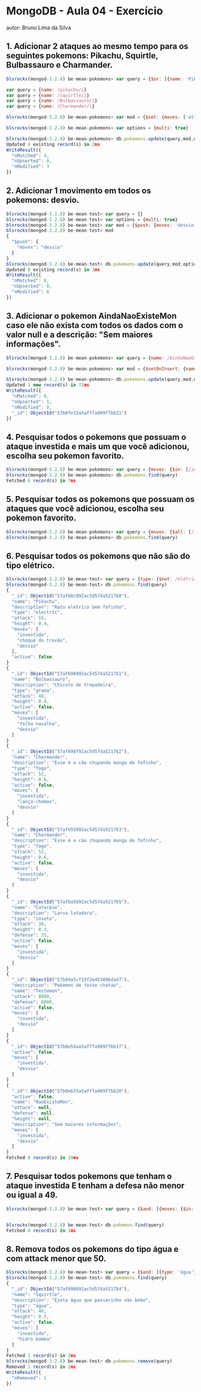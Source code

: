 # MongoDB - Aula 04 - Exercício

autor: Bruno Lima da Silva

## 1. Adicionar 2 ataques ao mesmo tempo para os seguintes pokemons: Pikachu, Squirtle, Bulbassauro e Charmander.
```js
blsrocks(mongod-3.2.8) be-mean-pokemons> var query = {$or: [{name: 'Pikachu'},{name: 'Squirtle'},{name: 'Bulbassauro'},{name: 'Charmander'}]}

var query = {name: /pikachu/i}
var query = {name: /squirtle/i}
var query = {name: /Bulbassauro/i}
var query = {name: /Charmander/i}

blsrocks(mongod-3.2.8) be-mean-pokemons> var mod = {$set: {moves: ['attack 1', 'attack 2']}}

blsrocks(mongod-3.2.8) be-mean-pokemons> var options = {multi: true}

blsrocks(mongod-3.2.8) be-mean-pokemons> db.pokemons.update(query,mod,options)
Updated 4 existing record(s) in 2ms
WriteResult({
  "nMatched": 4,
  "nUpserted": 0,
  "nModified": 3
})
```
## 2. Adicionar 1 movimento em todos os pokemons: desvio.
```js
blsrocks(mongod-3.2.8) be-mean-test> var query = {}
blsrocks(mongod-3.2.8) be-mean-test> var options = {multi: true}
blsrocks(mongod-3.2.8) be-mean-test> var mod = {$push: {moves: 'desvio'}}
blsrocks(mongod-3.2.8) be-mean-test> mod
{
  "$push": {
    "moves": "desvio"
  }
}
blsrocks(mongod-3.2.8) be-mean-test> db.pokemons.update(query,mod,options)
Updated 8 existing record(s) in 3ms
WriteResult({
  "nMatched": 8,
  "nUpserted": 0,
  "nModified": 8
})
```
## 3. Adicionar o pokemon AindaNaoExisteMon caso ele não exista com todos os dados com o valor null e a descrição: "Sem maiores informações".
```js
blsrocks(mongod-3.2.8) be-mean-pokemons> var query = {name: /AindaNaoExisteMon/i}

blsrocks(mongod-3.2.8) be-mean-pokemons> var mod = {$setOnInsert: {name: "AindaNaoExisteMon", type: null, attack: null, height: null, moves: null, description: "Sem maiores informações"}}

blsrocks(mongod-3.2.8) be-mean-pokemons> db.pokemons.update(query,mod,options)
Updated 1 new record(s) in 72ms
WriteResult({
  "nMatched": 0,
  "nUpserted": 1,
  "nModified": 0,
  "_id": ObjectId("57b0fe15a5afffa909f7bb21")
})
```
## 4. Pesquisar todos o pokemons que possuam o ataque investida e mais um que você adicionou, escolha seu pokemon favorito.
```js
blsrocks(mongod-3.2.8) be-mean-pokemons> var query = {moves: {$in: [/investida/i, /attack 1/i]}}
blsrocks(mongod-3.2.8) be-mean-pokemons> db.pokemons.find(query)
Fetched 6 record(s) in 7ms
```
## 5. Pesquisar todos os pokemons que possuam os ataques que você adicionou, escolha seu pokemon favorito.
```js
blsrocks(mongod-3.2.8) be-mean-pokemons> var query = {moves: {$all: [/investida/i, /desvio/i]}}
blsrocks(mongod-3.2.8) be-mean-pokemons> db.pokemons.find(query)
```
## 6. Pesquisar todos os pokemons que não são do tipo elétrico.
```js
blsrocks(mongod-3.2.8) be-mean-test> var query = {type: {$not: /elétrico/i}}
blsrocks(mongod-3.2.8) be-mean-test> db.pokemons.find(query)
{
  "_id": ObjectId("57af68c892ac5d57da5217b0"),
  "name": "Pikachu",
  "description": "Rato elétrico bem fofinho",
  "type": "electric",
  "attack": 55,
  "height": 0.4,
  "moves": [
    "investida",
    "choque do trovão",
    "desvio"
  ],
  "active": false
}
{
  "_id": ObjectId("57af690492ac5d57da5217b1"),
  "name": "Bulbassauro",
  "description": "Chicote de trepadeira",
  "type": "grama",
  "attack": 49,
  "height": 0.4,
  "active": false,
  "moves": [
    "investida",
    "folha navalha",
    "desvio"
  ]
}
{
  "_id": ObjectId("57af690f92ac5d57da5217b2"),
  "name": "Charmander",
  "description": "Esse é o cão chupando manga de fofinho",
  "type": "fogo",
  "attack": 52,
  "height": 0.6,
  "active": false,
  "moves": [
    "investida",
    "lança-chamas",
    "desvio"
  ]
}
{
  "_id": ObjectId("57af692092ac5d57da5217b3"),
  "name": "Charmander",
  "description": "Esse é o cão chupando manga de fofinho",
  "type": "fogo",
  "attack": 52,
  "height": 0.6,
  "active": false,
  "moves": [
    "investida",
    "desvio"
  ]
}
{
  "_id": ObjectId("57af6a5692ac5d57da5217b5"),
  "name": "Caterpie",
  "description": "Larva lutadora",
  "type": "inseto",
  "attack": 30,
  "height": 0.3,
  "defense": 35,
  "active": false,
  "moves": [
    "investida",
    "desvio"
  ]
}
{
  "_id": ObjectId("57b0da5cf15f2e45389bdad7"),
  "description": "Pokemon de teste chatao",
  "name": "Testemon",
  "attack": 8000,
  "defense": 8000,
  "active": false,
  "moves": [
    "investida",
    "desvio"
  ]
}
{
  "_id": ObjectId("57b0e54aa5afffa909f7bb1f"),
  "active": false,
  "moves": [
    "investida",
    "desvio"
  ]
}
{
  "_id": ObjectId("57b0e635a5afffa909f7bb20"),
  "active": false,
  "name": "NaoExisteMon",
  "attack": null,
  "defense": null,
  "height": null,
  "description": "Sem maiores informações",
  "moves": [
    "investida",
    "desvio"
  ]
}
Fetched 8 record(s) in 10ms
```
## 7. Pesquisar todos pokemons que tenham o ataque investida E tenham a defesa não menor ou igual a 49.
```js
blsrocks(mongod-3.2.8) be-mean-test> var query = {$and: [{moves: {$in: 'investida'}}, {defense: {$not: {$lte: 49}}}]}


blsrocks(mongod-3.2.8) be-mean-test> db.pokemon.find(query)
Fetched 0 record(s) in 1ms
```
## 8. Remova todos os pokemons do tipo água e com attack menor que 50.
```js
blsrocks(mongod-3.2.8) be-mean-test> var query = {$and: [{type: 'água'}, {attack: {$lt: 50}}]}
blsrocks(mongod-3.2.8) be-mean-test> db.pokemons.find(query)
{
  "_id": ObjectId("57af698692ac5d57da5217b4"),
  "name": "Squirtle",
  "description": "Ejeta água que passarinho não bebe",
  "type": "água",
  "attack": 48,
  "height": 0.5,
  "active": false,
  "moves": [
    "investida",
    "hidro bomba"
  ]
}
Fetched 1 record(s) in 2ms
blsrocks(mongod-3.2.8) be-mean-test> db.pokemons.remove(query)
Removed 1 record(s) in 2ms
WriteResult({
  "nRemoved": 1
})
```